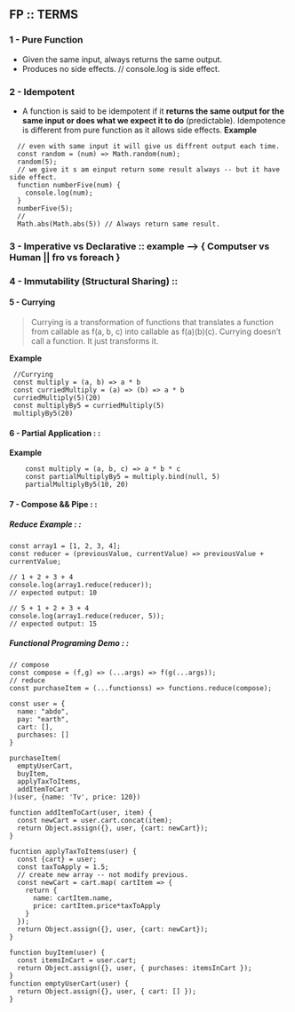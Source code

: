 ## FP :: TERMS
### 1 - Pure Function  
  - Given the same input, always returns the same output.
  - Produces no side effects. // console.log is side effect.
### 2 - Idempotent
  - A function is said to be idempotent if it **returns the same output for the same input or does what we expect it to do** (predictable). Idempotence is different from pure function as it allows side effects.
**Example**
```
  // even with same input it will give us diffrent output each time.
  const random = (num) => Math.random(num);
  random(5);
  // we give it s am einput return some result always -- but it have side effect.
  function numberFive(num) {
    console.log(num);
  }
  numberFive(5);
  //
  Math.abs(Math.abs(5)) // Always return same result.
```
### 3 - Imperative vs Declarative :: example --> { Computser vs Human || fro vs foreach } 
### 4 - Immutability (Structural Sharing) :: 
#### 5 - Currying
  > Currying is a transformation of functions that translates a function from callable as f(a, b, c) into callable as f(a)(b)(c).
    Currying doesn’t call a function. It just transforms it.
    
 **Example**
  ```
   //Currying
   const multiply = (a, b) => a * b
   const curriedMultiply = (a) => (b) => a * b
   curriedMultiply(5)(20)
   const multiplyBy5 = curriedMultiply(5)
   multiplyBy5(20)
   ```
#### 6 - Partial Application : :

**Example**
```
    const multiply = (a, b, c) => a * b * c
    const partialMultiplyBy5 = multiply.bind(null, 5)
    partialMultiplyBy5(10, 20)
 ```
#### 7 - Compose && Pipe : :

##### Reduce Example : :
```
const array1 = [1, 2, 3, 4];
const reducer = (previousValue, currentValue) => previousValue + currentValue;

// 1 + 2 + 3 + 4
console.log(array1.reduce(reducer));
// expected output: 10

// 5 + 1 + 2 + 3 + 4
console.log(array1.reduce(reducer, 5));
// expected output: 15
```

##### Functional Programing Demo : :

```
// compose
const compose = (f,g) => (...args) => f(g(...args));
// reduce
const purchaseItem = (...functionss) => functions.reduce(compose);

const user = {
  name: "abdo",
  pay: "earth",
  cart: [],
  purchases: []
}

purchaseItem(
  emptyUserCart,
  buyItem,
  applyTaxToItems,
  addItemToCart
)(user, {name: 'Tv', price: 120})

function addItemToCart(user, item) {
  const newCart = user.cart.concat(item);
  return Object.assign({}, user, {cart: newCart});
}

fucntion applyTaxToItems(user) {
  const {cart} = user;
  const taxToApply = 1.5;
  // create new array -- not modify previous.
  const newCart = cart.map( cartItem => {
    return {
      name: cartItem.name,
      price: cartItem.price*taxToApply
    }
  });
  return Object.assign({}, user, {cart: newCart});
}

function buyItem(user) { 
  const itemsInCart = user.cart;
  return Object.assign({}, user, { purchases: itemsInCart });
}
function emptyUserCart(user) { 
  return Object.assign({}, user, { cart: [] });
}
```
